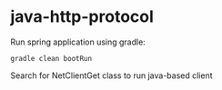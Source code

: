 # java-http-protocol

Run spring application using gradle:

```
gradle clean bootRun
```

Search for NetClientGet class to run java-based client



